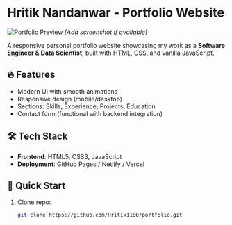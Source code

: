 # Hritik Nandanwar - Portfolio Website

![Portfolio Preview](assets/images/preview.jpg) *[Add screenshot if available]*

A responsive personal portfolio website showcasing my work as a **Software Engineer & Data Scientist**, built with HTML, CSS, and vanilla JavaScript.

## 🔥 Features
- Modern UI with smooth animations
- Responsive design (mobile/desktop)
- Sections: Skills, Experience, Projects, Education
- Contact form (functional with backend integration)

## 🛠️ Tech Stack
- **Frontend**: HTML5, CSS3, JavaScript
- **Deployment**: GitHub Pages / Netlify / Vercel

## 🚀 Quick Start
1. Clone repo:
   ```bash
   git clone https://github.com/Hritik1100/portfolio.git
